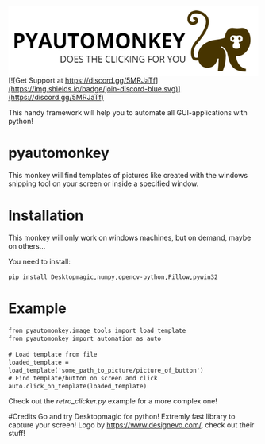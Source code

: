 <img align="right" width="509" height="140" title="monkey logo" src="https://raw.githubusercontent.com/HeosSacer/pyautomonkey/master/logo.PNG" />


[![Get Support at https://discord.gg/5MRJaTf](https://img.shields.io/badge/join-discord-blue.svg)](https://discord.gg/5MRJaTf)

This handy framework will help you to automate all GUI-applications with python!



# pyautomonkey
This monkey will find templates of pictures like created with the windows snipping tool on your
screen or inside a specified window.

# Installation
This monkey will only work on windows machines, but on demand, maybe on others...

You need to install:
```
pip install Desktopmagic,numpy,opencv-python,Pillow,pywin32
```        

# Example

```
from pyautomonkey.image_tools import load_template
from pyautomonkey import automation as auto

# Load template from file
loaded_template = load_template('some_path_to_picture/picture_of_button')
# Find template/button on screen and click 
auto.click_on_template(loaded_template)
```

Check out the *retro_clicker.py* example for a more complex one!

#Credits
Go and try Desktopmagic for python! Extremly fast library to capture your screen!
Logo by https://www.designevo.com/, check out their stuff!
